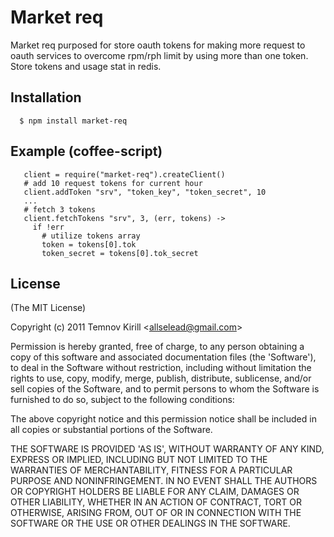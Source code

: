 
# Market req

  Market req purposed for store oauth tokens for making more request to oauth services
to overcome rpm/rph limit by using more than one token. Store tokens and usage stat in redis.


## Installation

      $ npm install market-req

## Example (coffee-script)

```coffee-script
   client = require("market-req").createClient()
   # add 10 request tokens for current hour
   client.addToken "srv", "token_key", "token_secret", 10
   ...
   # fetch 3 tokens
   client.fetchTokens "srv", 3, (err, tokens) ->
     if !err
       # utilize tokens array
       token = tokens[0].tok
       token_secret = tokens[0].tok_secret
```

## License 

(The MIT License)

Copyright (c) 2011 Temnov Kirill &lt;allselead@gmail.com&gt;

Permission is hereby granted, free of charge, to any person obtaining
a copy of this software and associated documentation files (the
'Software'), to deal in the Software without restriction, including
without limitation the rights to use, copy, modify, merge, publish,
distribute, sublicense, and/or sell copies of the Software, and to
permit persons to whom the Software is furnished to do so, subject to
the following conditions:

The above copyright notice and this permission notice shall be
included in all copies or substantial portions of the Software.

THE SOFTWARE IS PROVIDED 'AS IS', WITHOUT WARRANTY OF ANY KIND,
EXPRESS OR IMPLIED, INCLUDING BUT NOT LIMITED TO THE WARRANTIES OF
MERCHANTABILITY, FITNESS FOR A PARTICULAR PURPOSE AND NONINFRINGEMENT.
IN NO EVENT SHALL THE AUTHORS OR COPYRIGHT HOLDERS BE LIABLE FOR ANY
CLAIM, DAMAGES OR OTHER LIABILITY, WHETHER IN AN ACTION OF CONTRACT,
TORT OR OTHERWISE, ARISING FROM, OUT OF OR IN CONNECTION WITH THE
SOFTWARE OR THE USE OR OTHER DEALINGS IN THE SOFTWARE.
